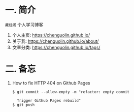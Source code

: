 # 一. 简介
`藏经阁` 个人学习博客

1. 个人主页: https://chenguolin.github.io/
2. 关于我: https://chenguolin.github.io/about/
3. 文章分类: https://chenguolin.github.io/tags/

# 二. 备忘
1. How to fix HTTP 404 on Github Pages
   ```
   $ git commit --allow-empty -m "refactor: empty commit
     
     Trigger Github Pages rebuild"
   $ git push
   ```
   
